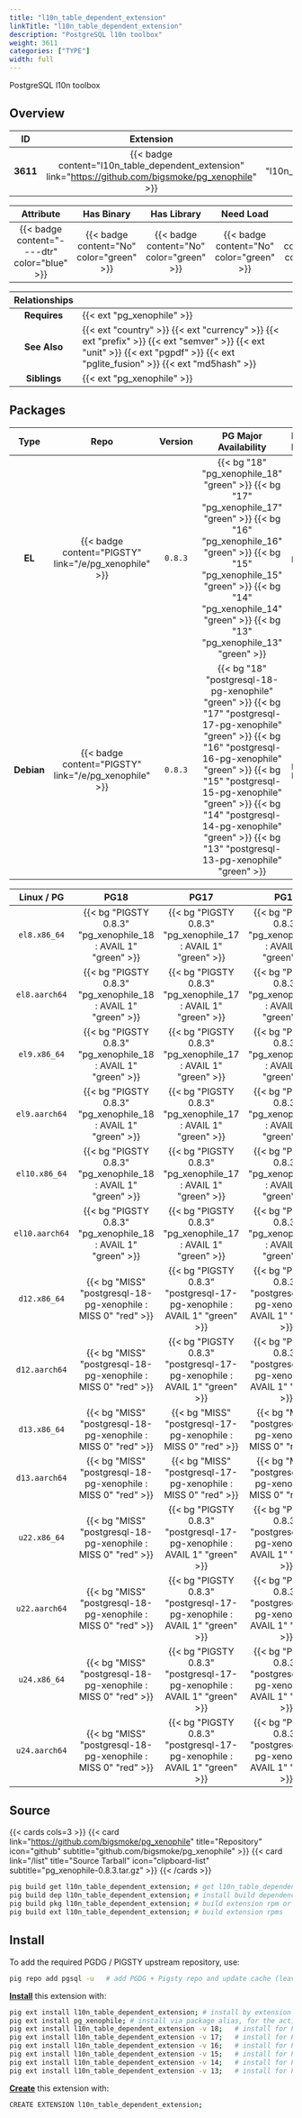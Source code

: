 ```yaml
---
title: "l10n_table_dependent_extension"
linkTitle: "l10n_table_dependent_extension"
description: "PostgreSQL l10n toolbox"
weight: 3611
categories: ["TYPE"]
width: full
---
```


PostgreSQL l10n toolbox


## Overview

|    ID    | Extension |  Package   | Version |        Category        |           License            |       Language       |
|:--------:|:---------:|:----------:|:-------:|:----------------------:|:----------------------------:|:--------------------:|
| **3611** | {{< badge content="l10n_table_dependent_extension" link="https://github.com/bigsmoke/pg_xenophile" >}} | {{< ext "l10n_table_dependent_extension" "pg_xenophile" >}} | `0.8.3` | {{< category "TYPE" >}} | {{< license "PostgreSQL" >}} | {{< language "SQL" >}} |


|  Attribute | Has Binary | Has Library | Need Load | Has DDL | Relocatable | Trusted |
|:----------:|:----------:|:-----------:|:---------:|:-------:|:-----------:|:-------:|
| {{< badge content="----dtr" color="blue" >}} | {{< badge content="No" color="green" >}} | {{< badge content="No" color="green" >}} | {{< badge content="No" color="green" >}} | {{< badge content="Yes" color="green" >}} | {{< badge content="yes" color="green" >}} | {{< badge content="yes" color="green" >}} |


| **Relationships** |   |
|:-----------------:|:----|
|   **Requires**    | {{< ext "pg_xenophile" >}} |
|   **See Also**    | {{< ext "country" >}} {{< ext "currency" >}} {{< ext "prefix" >}} {{< ext "semver" >}} {{< ext "unit" >}} {{< ext "pgpdf" >}} {{< ext "pglite_fusion" >}} {{< ext "md5hash" >}} |
|    **Siblings**   | {{< ext "pg_xenophile" >}} |


## Packages

| Type | Repo | Version | PG Major Availability | Package Pattern | Dependencies |
|:----:|:----:|:-------:|:---------------------:|:----------------|:------------:|
| **EL** | {{< badge content="PIGSTY" link="/e/pg_xenophile" >}} | `0.8.3` | {{< bg "18" "pg_xenophile_18" "green" >}} {{< bg "17" "pg_xenophile_17" "green" >}} {{< bg "16" "pg_xenophile_16" "green" >}} {{< bg "15" "pg_xenophile_15" "green" >}} {{< bg "14" "pg_xenophile_14" "green" >}} {{< bg "13" "pg_xenophile_13" "green" >}} | `pg_xenophile_$v` | - |
| **Debian** | {{< badge content="PIGSTY" link="/e/pg_xenophile" >}} | `0.8.3` | {{< bg "18" "postgresql-18-pg-xenophile" "green" >}} {{< bg "17" "postgresql-17-pg-xenophile" "green" >}} {{< bg "16" "postgresql-16-pg-xenophile" "green" >}} {{< bg "15" "postgresql-15-pg-xenophile" "green" >}} {{< bg "14" "postgresql-14-pg-xenophile" "green" >}} {{< bg "13" "postgresql-13-pg-xenophile" "green" >}} | `postgresql-$v-pg-xenophile` | - |


| **Linux** / **PG** |                  **PG18**                   |                  **PG17**                   |                  **PG16**                   |                  **PG15**                   |                  **PG14**                   |                  **PG13**                   |
|:------------------:|:-------------------------------------------:|:-------------------------------------------:|:-------------------------------------------:|:-------------------------------------------:|:-------------------------------------------:|:-------------------------------------------:|
|    `el8.x86_64`    | {{< bg "PIGSTY 0.8.3" "pg_xenophile_18 : AVAIL 1" "green" >}} | {{< bg "PIGSTY 0.8.3" "pg_xenophile_17 : AVAIL 1" "green" >}} | {{< bg "PIGSTY 0.8.3" "pg_xenophile_16 : AVAIL 1" "green" >}} | {{< bg "PIGSTY 0.8.3" "pg_xenophile_15 : AVAIL 1" "green" >}} | {{< bg "PIGSTY 0.8.3" "pg_xenophile_14 : AVAIL 1" "green" >}} | {{< bg "PIGSTY 0.8.3" "pg_xenophile_13 : AVAIL 1" "green" >}} |
|    `el8.aarch64`    | {{< bg "PIGSTY 0.8.3" "pg_xenophile_18 : AVAIL 1" "green" >}} | {{< bg "PIGSTY 0.8.3" "pg_xenophile_17 : AVAIL 1" "green" >}} | {{< bg "PIGSTY 0.8.3" "pg_xenophile_16 : AVAIL 1" "green" >}} | {{< bg "PIGSTY 0.8.3" "pg_xenophile_15 : AVAIL 1" "green" >}} | {{< bg "PIGSTY 0.8.3" "pg_xenophile_14 : AVAIL 1" "green" >}} | {{< bg "PIGSTY 0.8.3" "pg_xenophile_13 : AVAIL 1" "green" >}} |
|    `el9.x86_64`    | {{< bg "PIGSTY 0.8.3" "pg_xenophile_18 : AVAIL 1" "green" >}} | {{< bg "PIGSTY 0.8.3" "pg_xenophile_17 : AVAIL 1" "green" >}} | {{< bg "PIGSTY 0.8.3" "pg_xenophile_16 : AVAIL 1" "green" >}} | {{< bg "PIGSTY 0.8.3" "pg_xenophile_15 : AVAIL 1" "green" >}} | {{< bg "PIGSTY 0.8.3" "pg_xenophile_14 : AVAIL 1" "green" >}} | {{< bg "PIGSTY 0.8.3" "pg_xenophile_13 : AVAIL 1" "green" >}} |
|    `el9.aarch64`    | {{< bg "PIGSTY 0.8.3" "pg_xenophile_18 : AVAIL 1" "green" >}} | {{< bg "PIGSTY 0.8.3" "pg_xenophile_17 : AVAIL 1" "green" >}} | {{< bg "PIGSTY 0.8.3" "pg_xenophile_16 : AVAIL 1" "green" >}} | {{< bg "PIGSTY 0.8.3" "pg_xenophile_15 : AVAIL 1" "green" >}} | {{< bg "PIGSTY 0.8.3" "pg_xenophile_14 : AVAIL 1" "green" >}} | {{< bg "PIGSTY 0.8.3" "pg_xenophile_13 : AVAIL 1" "green" >}} |
|    `el10.x86_64`    | {{< bg "PIGSTY 0.8.3" "pg_xenophile_18 : AVAIL 1" "green" >}} | {{< bg "PIGSTY 0.8.3" "pg_xenophile_17 : AVAIL 1" "green" >}} | {{< bg "PIGSTY 0.8.3" "pg_xenophile_16 : AVAIL 1" "green" >}} | {{< bg "PIGSTY 0.8.3" "pg_xenophile_15 : AVAIL 1" "green" >}} | {{< bg "PIGSTY 0.8.3" "pg_xenophile_14 : AVAIL 1" "green" >}} | {{< bg "PIGSTY 0.8.3" "pg_xenophile_13 : AVAIL 1" "green" >}} |
|    `el10.aarch64`    | {{< bg "PIGSTY 0.8.3" "pg_xenophile_18 : AVAIL 1" "green" >}} | {{< bg "PIGSTY 0.8.3" "pg_xenophile_17 : AVAIL 1" "green" >}} | {{< bg "PIGSTY 0.8.3" "pg_xenophile_16 : AVAIL 1" "green" >}} | {{< bg "PIGSTY 0.8.3" "pg_xenophile_15 : AVAIL 1" "green" >}} | {{< bg "PIGSTY 0.8.3" "pg_xenophile_14 : AVAIL 1" "green" >}} | {{< bg "PIGSTY 0.8.3" "pg_xenophile_13 : AVAIL 1" "green" >}} |
|    `d12.x86_64`    |      {{< bg "MISS" "postgresql-18-pg-xenophile : MISS 0" "red" >}}      | {{< bg "PIGSTY 0.8.3" "postgresql-17-pg-xenophile : AVAIL 1" "green" >}} | {{< bg "PIGSTY 0.8.3" "postgresql-16-pg-xenophile : AVAIL 1" "green" >}} | {{< bg "PIGSTY 0.8.3" "postgresql-15-pg-xenophile : AVAIL 1" "green" >}} | {{< bg "PIGSTY 0.8.3" "postgresql-14-pg-xenophile : AVAIL 1" "green" >}} | {{< bg "PIGSTY 0.8.3" "postgresql-13-pg-xenophile : AVAIL 1" "green" >}} |
|    `d12.aarch64`    |      {{< bg "MISS" "postgresql-18-pg-xenophile : MISS 0" "red" >}}      | {{< bg "PIGSTY 0.8.3" "postgresql-17-pg-xenophile : AVAIL 1" "green" >}} | {{< bg "PIGSTY 0.8.3" "postgresql-16-pg-xenophile : AVAIL 1" "green" >}} | {{< bg "PIGSTY 0.8.3" "postgresql-15-pg-xenophile : AVAIL 1" "green" >}} | {{< bg "PIGSTY 0.8.3" "postgresql-14-pg-xenophile : AVAIL 1" "green" >}} | {{< bg "PIGSTY 0.8.3" "postgresql-13-pg-xenophile : AVAIL 1" "green" >}} |
|    `d13.x86_64`    |      {{< bg "MISS" "postgresql-18-pg-xenophile : MISS 0" "red" >}}      |      {{< bg "MISS" "postgresql-17-pg-xenophile : MISS 0" "red" >}}      |      {{< bg "MISS" "postgresql-16-pg-xenophile : MISS 0" "red" >}}      |      {{< bg "MISS" "postgresql-15-pg-xenophile : MISS 0" "red" >}}      |      {{< bg "MISS" "postgresql-14-pg-xenophile : MISS 0" "red" >}}      |      {{< bg "MISS" "postgresql-13-pg-xenophile : MISS 0" "red" >}}      |
|    `d13.aarch64`    |      {{< bg "MISS" "postgresql-18-pg-xenophile : MISS 0" "red" >}}      |      {{< bg "MISS" "postgresql-17-pg-xenophile : MISS 0" "red" >}}      |      {{< bg "MISS" "postgresql-16-pg-xenophile : MISS 0" "red" >}}      |      {{< bg "MISS" "postgresql-15-pg-xenophile : MISS 0" "red" >}}      |      {{< bg "MISS" "postgresql-14-pg-xenophile : MISS 0" "red" >}}      |      {{< bg "MISS" "postgresql-13-pg-xenophile : MISS 0" "red" >}}      |
|    `u22.x86_64`    |      {{< bg "MISS" "postgresql-18-pg-xenophile : MISS 0" "red" >}}      | {{< bg "PIGSTY 0.8.3" "postgresql-17-pg-xenophile : AVAIL 1" "green" >}} | {{< bg "PIGSTY 0.8.3" "postgresql-16-pg-xenophile : AVAIL 1" "green" >}} | {{< bg "PIGSTY 0.8.3" "postgresql-15-pg-xenophile : AVAIL 1" "green" >}} | {{< bg "PIGSTY 0.8.3" "postgresql-14-pg-xenophile : AVAIL 1" "green" >}} | {{< bg "PIGSTY 0.8.3" "postgresql-13-pg-xenophile : AVAIL 1" "green" >}} |
|    `u22.aarch64`    |      {{< bg "MISS" "postgresql-18-pg-xenophile : MISS 0" "red" >}}      | {{< bg "PIGSTY 0.8.3" "postgresql-17-pg-xenophile : AVAIL 1" "green" >}} | {{< bg "PIGSTY 0.8.3" "postgresql-16-pg-xenophile : AVAIL 1" "green" >}} | {{< bg "PIGSTY 0.8.3" "postgresql-15-pg-xenophile : AVAIL 1" "green" >}} | {{< bg "PIGSTY 0.8.3" "postgresql-14-pg-xenophile : AVAIL 1" "green" >}} | {{< bg "PIGSTY 0.8.3" "postgresql-13-pg-xenophile : AVAIL 1" "green" >}} |
|    `u24.x86_64`    |      {{< bg "MISS" "postgresql-18-pg-xenophile : MISS 0" "red" >}}      | {{< bg "PIGSTY 0.8.3" "postgresql-17-pg-xenophile : AVAIL 1" "green" >}} | {{< bg "PIGSTY 0.8.3" "postgresql-16-pg-xenophile : AVAIL 1" "green" >}} | {{< bg "PIGSTY 0.8.3" "postgresql-15-pg-xenophile : AVAIL 1" "green" >}} | {{< bg "PIGSTY 0.8.3" "postgresql-14-pg-xenophile : AVAIL 1" "green" >}} | {{< bg "PIGSTY 0.8.3" "postgresql-13-pg-xenophile : AVAIL 1" "green" >}} |
|    `u24.aarch64`    |      {{< bg "MISS" "postgresql-18-pg-xenophile : MISS 0" "red" >}}      | {{< bg "PIGSTY 0.8.3" "postgresql-17-pg-xenophile : AVAIL 1" "green" >}} | {{< bg "PIGSTY 0.8.3" "postgresql-16-pg-xenophile : AVAIL 1" "green" >}} | {{< bg "PIGSTY 0.8.3" "postgresql-15-pg-xenophile : AVAIL 1" "green" >}} | {{< bg "PIGSTY 0.8.3" "postgresql-14-pg-xenophile : AVAIL 1" "green" >}} | {{< bg "PIGSTY 0.8.3" "postgresql-13-pg-xenophile : AVAIL 1" "green" >}} |


## Source

{{< cards cols=3 >}}
{{< card link="https://github.com/bigsmoke/pg_xenophile" title="Repository" icon="github" subtitle="github.com/bigsmoke/pg_xenophile" >}}
{{< card link="/list" title="Source Tarball" icon="clipboard-list" subtitle="pg_xenophile-0.8.3.tar.gz" >}}
{{< /cards >}}


```bash
pig build get l10n_table_dependent_extension; # get l10n_table_dependent_extension source code
pig build dep l10n_table_dependent_extension; # install build dependencies
pig build pkg l10n_table_dependent_extension; # build extension rpm or deb
pig build ext l10n_table_dependent_extension; # build extension rpms
```


## Install

To add the required PGDG / PIGSTY upstream repository, use:

```bash
pig repo add pgsql -u   # add PGDG + Pigsty repo and update cache (leave existing repos)
```

[**Install**](https://ext.pgsty.com/usage/install) this extension with:

```bash
pig ext install l10n_table_dependent_extension; # install by extension name, for the current active PG version
pig ext install pg_xenophile; # install via package alias, for the active PG version
pig ext install l10n_table_dependent_extension -v 18;   # install for PG 18
pig ext install l10n_table_dependent_extension -v 17;   # install for PG 17
pig ext install l10n_table_dependent_extension -v 16;   # install for PG 16
pig ext install l10n_table_dependent_extension -v 15;   # install for PG 15
pig ext install l10n_table_dependent_extension -v 14;   # install for PG 14
pig ext install l10n_table_dependent_extension -v 13;   # install for PG 13

```

[**Create**](https://ext.pgsty.com/usage/create) this extension with:

```bash
CREATE EXTENSION l10n_table_dependent_extension;
```

